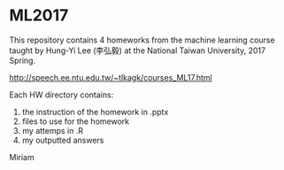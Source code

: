 # ML2017

This repository contains 4 homeworks from the machine learning course taught by
Hung-Yi Lee (李弘毅) at the National Taiwan University, 2017 Spring.

http://speech.ee.ntu.edu.tw/~tlkagk/courses_ML17.html

Each HW directory contains:

1. the instruction of the homework in .pptx
2. files to use for the homework
3. my attemps in .R
4. my outputted answers

Miriam
 
